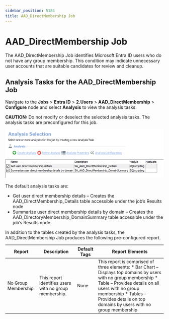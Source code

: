```yaml
---
sidebar_position: 5184
title: AAD_DirectMembership Job
---
```


# AAD\_DirectMembership Job

The AAD\_DirectMembership Job identifies Microsoft Entra ID users who do not have any group membership. This condition may indicate unnecessary user accounts that are suitable candidates for review and cleanup.

## Analysis Tasks for the AAD\_DirectMembership Job

Navigate to the **Jobs** > **Entra ID** > **2.Users** > **AAD\_DirectMembership** > **Configure** node and select **Analysis** to view the analysis tasks.

**CAUTION:** Do not modify or deselect the selected analysis tasks. The analysis tasks are preconfigured for this job.

![Analysis Tasks for the AAD_DirectMembership Job](../../../../../../../static/images/AccessAnalyzer_12.0/Content/Resources/Images/EnterpriseAuditor/Solutions/EntraID/Users/DirectMembershipAnalysis.png "Analysis Tasks for the AAD_DirectMembership Job")

The default analysis tasks are:

* Get user direct membership details – Creates the AAD\_DirectMembership\_Details table accessible under the job’s Results node
* Summarize user direct membership details by domain – Creates the AAD\_DirectoryMembership\_DomainSummary table accessible under the job’s Results node

In addition to the tables created by the analysis tasks, the AAD\_DirectMembership Job produces the following pre-configured report.

| Report | Description | Default Tags | Report Elements |
| --- | --- | --- | --- |
| No Group Membership | This report identifies users with no group membership. | None | This report is comprised of three elements:   * Bar Chart – Displays top domains by users with no group membership * Table – Provides details on all users with no group membership * Tables – Provides details on top domains by users with no group membership |